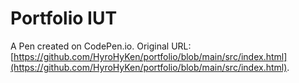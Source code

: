 # Portfolio IUT

A Pen created on CodePen.io. Original URL: [https://github.com/HyroHyKen/portfolio/blob/main/src/index.html](https://github.com/HyroHyKen/portfolio/blob/main/src/index.html).


